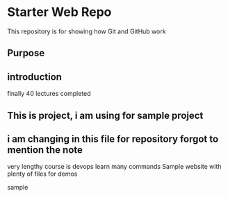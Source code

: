 # Starter Web Repo

This repository is for showing how Git and GitHub work

## Purpose
## introduction
finally 40 lectures completed
## This is project, i am using for sample project
## i am changing in this file for repository forgot to mention the note
very lengthy course is devops 
learn many commands
Sample website with plenty of files for demos

sample
